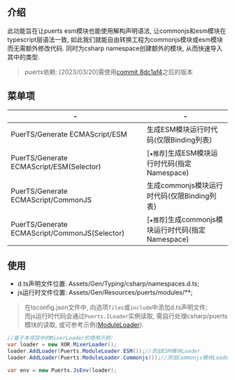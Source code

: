 ## 介绍
此功能旨在让puerts esm模块也能使用解构声明语法, 让commonjs和esm模块在typescript层语法一致, 如此我们就能自由转换工程为commonjs模块或esm模块而无需额外修改代码. 同时为csharp namespace创建额外的模块, 从而快速导入其中的类型.

> puerts依赖: [2023/03/20]需使用[commit 8dc1af4](https://github.com/Tencent/puerts/commit/8dc1af4e55431dedb3d226139ace69e588e480fa)之后的版本

## 菜单项
| - | - |
|-----|-----|
|PuerTS/Generate ECMAScript/ESM | 生成ESM模块运行时代码(仅限Binding列表) |
|PuerTS/Generate ECMAScript/ESM(Selector) | [`★推荐`]生成ESM模块运行时代码(指定Namespace) |
|PuerTS/Generate ECMAScript/CommonJS | 生成commonjs模块运行时代码(仅限Binding列表) |
|PuerTS/Generate ECMAScript/CommonJS(Selector) | [`★推荐`]生成commonjs模块运行时代码(指定Namespace) |

## 使用
- d.ts声明文件位置: Assets/Gen/Typing/csharp/namespaces.d.ts;  
- js运行时文件位置: Assets/Gen/Resources/puerts/modules/**;

> 在tsconfig.json文件中, 向选项`files`或`include`中添加d.ts声明文件;  
> 而js运行时代码会通过`Puerts.ILoader`实例读取, 需自行处理csharp/puerts模块的读取, 或可参考示例([ModuleLoader](./ModuleLoader.cs)).

```csharp
//基于本项目中的MixerLoader的使用示例:
var loader = new XOR.MixerLoader();
loader.AddLoader(Puerts.ModuleLoader.ESM());//添加ESM模块Loader
loader.AddLoader(Puerts.ModuleLoader.Commonjs());//添加Commonjs模块Loader

var env = new Puerts.JsEnv(loader);
```
